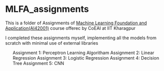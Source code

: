 # MLFA_assignments

This is a folder of Assignments of <a href="http://www.ai.iitkgp.ac.in/courses-1/1704562475.html">Machine Learning Foundation and Application(AI42001)</a> course offerec by CoEAI at IIT Kharagpur 

I completed these assignments myself, implementing all the models from scratch with minimal use of external libraries

<ol>
Assignment 1: Perceptron Learning Algoritham 
Assignment 2: Linear Regression  
Assignment 3: Logistic Regression 
Assignment 4: Decision Tree
Assignment 5: CNN
</ol>
